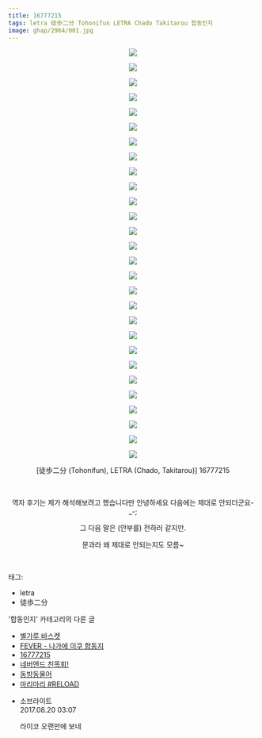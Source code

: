 ```yaml
---
title: 16777215
tags: letra 徒歩二分 Tohonifun LETRA Chado Takitarou 합동인지
image: ghap/2964/001.jpg
---
```

<div class="article">
<p style="text-align: center; clear: none; float: none;"><img src="{{ site.nasurl }}/ghap/2964/001.jpg"/></p>
<p style="text-align: center; clear: none; float: none;"><img src="{{ site.nasurl }}/ghap/2964/002.jpg"/></p>
<p style="text-align: center; clear: none; float: none;"><img src="{{ site.nasurl }}/ghap/2964/003.jpg"/></p>
<p style="text-align: center; clear: none; float: none;"><img src="{{ site.nasurl }}/ghap/2964/004.jpg"/></p>
<p style="text-align: center; clear: none; float: none;"><img src="{{ site.nasurl }}/ghap/2964/005.jpg"/></p>
<p style="text-align: center; clear: none; float: none;"><img src="{{ site.nasurl }}/ghap/2964/006.jpg"/></p>
<p style="text-align: center; clear: none; float: none;"><img src="{{ site.nasurl }}/ghap/2964/007.jpg"/></p>
<p style="text-align: center; clear: none; float: none;"><img src="{{ site.nasurl }}/ghap/2964/008.jpg"/></p>
<p style="text-align: center; clear: none; float: none;"><img src="{{ site.nasurl }}/ghap/2964/009.jpg"/></p>
<p style="text-align: center; clear: none; float: none;"><img src="{{ site.nasurl }}/ghap/2964/010.jpg"/></p>
<p style="text-align: center; clear: none; float: none;"><img src="{{ site.nasurl }}/ghap/2964/011.jpg"/></p>
<p style="text-align: center; clear: none; float: none;"><img src="{{ site.nasurl }}/ghap/2964/012.jpg"/></p>
<p style="text-align: center; clear: none; float: none;"><img src="{{ site.nasurl }}/ghap/2964/013.jpg"/></p>
<p style="text-align: center; clear: none; float: none;"><img src="{{ site.nasurl }}/ghap/2964/014.jpg"/></p>
<p style="text-align: center; clear: none; float: none;"><img src="{{ site.nasurl }}/ghap/2964/015.jpg"/></p>
<p style="text-align: center; clear: none; float: none;"><img src="{{ site.nasurl }}/ghap/2964/016.jpg"/></p>
<p style="text-align: center; clear: none; float: none;"><img src="{{ site.nasurl }}/ghap/2964/017.jpg"/></p>
<p style="text-align: center; clear: none; float: none;"><img src="{{ site.nasurl }}/ghap/2964/018.jpg"/></p>
<p style="text-align: center; clear: none; float: none;"><img src="{{ site.nasurl }}/ghap/2964/019.jpg"/></p>
<p style="text-align: center; clear: none; float: none;"><img src="{{ site.nasurl }}/ghap/2964/020.jpg"/></p>
<p style="text-align: center; clear: none; float: none;"><img src="{{ site.nasurl }}/ghap/2964/021.jpg"/></p>
<p style="text-align: center; clear: none; float: none;"><img src="{{ site.nasurl }}/ghap/2964/022.jpg"/></p>
<p style="text-align: center; clear: none; float: none;"><img src="{{ site.nasurl }}/ghap/2964/023.jpg"/></p>
<p style="text-align: center; clear: none; float: none;"><img src="{{ site.nasurl }}/ghap/2964/024.jpg"/></p>
<p style="text-align: center; clear: none; float: none;"><img src="{{ site.nasurl }}/ghap/2964/025.jpg"/></p>
<p style="text-align: center; clear: none; float: none;"><img src="{{ site.nasurl }}/ghap/2964/026.jpg"/></p>
<p style="text-align: center; clear: none; float: none;"><img src="{{ site.nasurl }}/ghap/2964/027.jpg"/></p>
<p style="text-align: center; clear: none; float: none;"><img src="{{ site.nasurl }}/ghap/2964/028.jpg"/></p>
<p style="text-align: center; clear: none; float: none;">[徒歩二分 (Tohonifun), LETRA (Chado, Takitarou)] 16777215</p>
<p style="text-align: center; clear: none; float: none;"><br/></p>
<p style="text-align: center; clear: none; float: none;">역자 후기는 제가 해석해보려고 했습니다만 안녕하세요 다음에는 제대로 안되더군요-_-;</p>
<p style="text-align: center; clear: none; float: none;">그 다음 말은 (안부를) 전하러 같지만.</p>
<p style="text-align: center; clear: none; float: none;">문과라 왜 제대로 안되는지도 모름~</p>
<p><br/></p>
</div><div class="tagTrail">
<p>태그: </p>
<ul>
<li>letra</li>
<li>徒歩二分</li>
</ul>
</div><div class="another">
<p>'합동인지' 카테고리의 다른 글</p>
<ul>
<li><a href="/2016-12-28-ghap_3024">별가루 바스켓</a></li>
<li><a href="/2016-12-27-ghap_3006">FEVER - 나가에 이쿠 합동지</a></li>
<li><a href="/2016-12-20-ghap_2964">16777215</a></li>
<li><a href="/2016-11-28-ghap_2779">네버엔드 친목회!</a></li>
<li><a href="/2016-10-26-ghap_2682">동방동물어</a></li>
<li><a href="/2016-10-25-ghap_2681">마리마리 #RELOAD</a></li>
</ul>
</div><div class="cb_module cb_fluid">
<div class="cb_wrt cb_profile">
<div class="comment">
<ul>
<li class="cb_thumb_off" id="comment15063935">
<div class="cb_comment_area">
<div class="cb_info_area">
<div class="cb_section">
<span class="cb_nick_name">소브라이트</span>
</div>
<div class="cb_section">
<span class="cb_date">2017.08.20 03:07 </span>
</div>
</div>
<div class="cb_dsc_comment">
<p class="cb_dsc">
											라이코 오랜만에 보네
										</p>
</div>
</div></li>
</ul>
</div>
</div><!-- commentList close -->
</div>